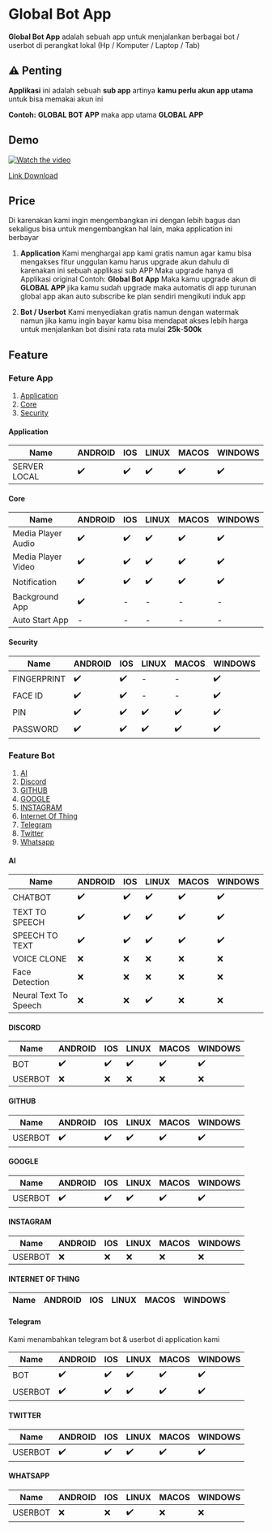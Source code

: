 # Global Bot App

**Global Bot App** adalah sebuah app untuk menjalankan berbagai bot / userbot di perangkat lokal (Hp / Komputer / Laptop / Tab)

## ⚠️ Penting

**Applikasi** ini adalah sebuah **sub app** artinya **kamu perlu akun app utama** untuk bisa memakai akun ini

**Contoh:** **GLOBAL BOT APP** maka app utama **GLOBAL APP**

## Demo

[![Watch the video](https://img.youtube.com/vi/RFTVdYC5PeM/maxresdefault.jpg)](https://www.youtube.com/watch?v=RFTVdYC5PeM)


[Link Download](https://github.com/globalcorporation/global_app/releases/tag/latest)

## Price

Di karenakan kami ingin mengembangkan ini dengan lebih bagus dan sekaligus bisa untuk mengembangkan hal lain, maka application ini berbayar

1. **Application**
   Kami menghargai app kami gratis namun agar kamu bisa mengakses fitur unggulan kamu harus upgrade akun dahulu di karenakan ini sebuah applikasi sub APP Maka upgrade hanya di Applikasi original 
   Contoh:
   **Global Bot App** Maka kamu upgrade akun di **GLOBAL APP** jika kamu sudah upgrade maka automatis di app turunan global app akan auto subscribe ke plan sendiri mengikuti induk app

2. **Bot / Userbot**
   Kami menyediakan gratis namun dengan watermak namun jika kamu ingin bayar kamu bisa mendapat akses lebih harga untuk menjalankan bot disini rata rata mulai **25k**-**500k**

## Feature

### Feture App

1. [Application](#application)
2. [Core](#core)
3. [Security](#security)

#### Application

| Name         | ANDROID | IOS | LINUX | MACOS | WINDOWS |
|--------------|---------|-----|-------|-------|---------|
| SERVER LOCAL | ✔️       | ✔️   | ✔️     | ✔️     | ✔️       |

#### Core

| Name               | ANDROID | IOS | LINUX | MACOS | WINDOWS |
|--------------------|---------|-----|-------|-------|---------|
| Media Player Audio | ✔️       | ✔️   | ✔️     | ✔️     | ✔️       |
| Media Player Video | ✔️       | ✔️   | ✔️     | ✔️     | ✔️       |
| Notification       | ✔️       | ✔️   | ✔️     | ✔️     | ✔️       |
| Background App     | ✔️       | -   | -     | -     | -       |
| Auto Start App     | -       | -   | -     | -     | -       |

#### Security

| Name        | ANDROID | IOS | LINUX | MACOS | WINDOWS |
|-------------|---------|-----|-------|-------|---------|
| FINGERPRINT | ✔️       | ✔️   | -     | -     | ✔️       |
| FACE ID     | ✔️       | ✔️   | -     | -     | ✔️       |
| PIN         | ✔️       | ✔️   | ✔️     | ✔️     | ✔️       |
| PASSWORD    | ✔️       | ✔️   | ✔️     | ✔️     | ✔️       |


### Feature Bot


1. [AI](#ai)
2. [Discord]()
3. [GITHUB]()
4. [GOOGLE]()
5. [INSTAGRAM]()
6. [Internet Of Thing]()
7. [Telegram](#telegram)
8. [Twitter]()
9. [Whatsapp]()


#### AI

| Name                  | ANDROID | IOS | LINUX | MACOS | WINDOWS |
|-----------------------|---------|-----|-------|-------|---------|
| CHATBOT               | ✔️       | ✔️   | ✔️     | ✔️     | ✔️       |
| TEXT TO SPEECH        | ✔️       | ✔️   | ✔️     | ✔️     | ✔️       |
| SPEECH TO TEXT        | ✔️       | ✔️   | ✔️     | ✔️     | ✔️       |
| VOICE CLONE           | ❌️       | ❌️   | ❌️     | ❌️     | ❌️       |
| Face Detection        | ❌️       | ❌️   | ❌️     | ❌️     | ❌️       |
| Neural Text To Speech | ❌️       | ❌️   | ✔️     | ❌️     | ❌️       |

#### DISCORD

| Name    | ANDROID | IOS | LINUX | MACOS | WINDOWS |
|---------|---------|-----|-------|-------|---------|
| BOT     | ✔️       | ✔️   | ✔️     | ✔️     | ✔️       |
| USERBOT | ❌️       | ❌️   | ❌️     | ❌️     | ❌️       |

#### GITHUB

| Name    | ANDROID | IOS | LINUX | MACOS | WINDOWS |
|---------|---------|-----|-------|-------|---------|
| USERBOT | ✔️       | ✔️   | ✔️     | ✔️     | ✔️       |


#### GOOGLE

| Name    | ANDROID | IOS | LINUX | MACOS | WINDOWS |
|---------|---------|-----|-------|-------|---------|
| USERBOT | ✔️       | ✔️   | ✔️     | ✔️     | ✔️       |


#### INSTAGRAM

| Name    | ANDROID | IOS | LINUX | MACOS | WINDOWS |
|---------|---------|-----|-------|-------|---------|
| USERBOT | ❌️       | ❌️   | ❌️     | ❌️     | ❌️       |


#### INTERNET OF THING

| Name | ANDROID | IOS | LINUX | MACOS | WINDOWS |
|------|---------|-----|-------|-------|---------|



#### Telegram

Kami menambahkan telegram bot & userbot di application kami

| Name    | ANDROID | IOS | LINUX | MACOS | WINDOWS |
|---------|---------|-----|-------|-------|---------|
| BOT     | ✔️       | ✔️   | ✔️     | ✔️     | ✔️       |
| USERBOT | ✔️       | ✔️   | ✔️     | ✔️     | ✔️       |


#### TWITTER

| Name    | ANDROID | IOS | LINUX | MACOS | WINDOWS |
|---------|---------|-----|-------|-------|---------|
| USERBOT | ✔️       | ✔️   | ✔️     | ✔️     | ✔️       |

#### WHATSAPP

| Name    | ANDROID | IOS | LINUX | MACOS | WINDOWS |
|---------|---------|-----|-------|-------|---------|
| USERBOT | ❌️       | ❌️   | ✔️     | ❌️     | ❌️       |